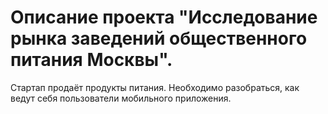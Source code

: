 # Описание проекта "Исследование рынка заведений общественного питания Москвы".

Cтартап продаёт продукты питания. Необходимо разобраться, как ведут себя пользователи мобильного приложения.
